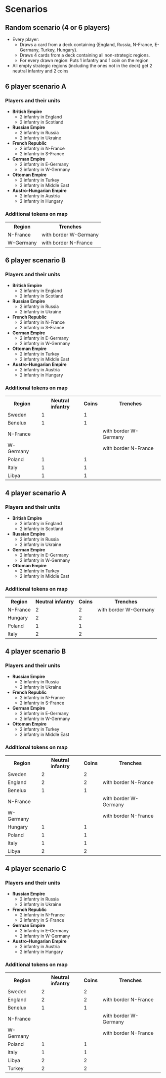 # Scenarios

## Random scenario (4 or 6 players)

* Every player:
    * Draws a card from a deck containing {England, Russia, N-France, E-Germany, Turkey, Hungary}.
    * Draws 4 cards from a deck containing all non-strategic regions.
    * For every drawn region: Puts 1 infantry and 1 coin on the region
* All empty strategic regions (including the ones not in the deck) get 2 neutral infantry and 2
  coins

## 6 player scenario A

### Players and their units

* **British Empire**
    * 2 infantry in England
    * 2 infantry in Scotland
* **Russian Empire**
    * 2 infantry in Russia
    * 2 infantry in Ukraine
* **French Republic**
    * 2 infantry in N-France
    * 2 infantry in S-France
* **German Empire**
    * 2 infantry in E-Germany
    * 2 infantry in W-Germany
* **Ottoman Empire**
    * 2 infantry in Turkey
    * 2 infantry in Middle East
* **Austro-Hungarian Empire**
    * 2 infantry in Austria
    * 2 infantry in Hungary

### Additional tokens on map

<table>
  <tr>
    <th>Region</th>
    <th>Trenches</th>
  </tr>
  <tr>
    <td>N-France</td>
    <td>with border W-Germany</td>
  </tr>
  <tr>
    <td>W-Germany</td>
    <td>with border N-France</td>
  </tr>
</table>

## 6 player scenario B

### Players and their units

* **British Empire**
    * 2 infantry in England
    * 2 infantry in Scotland
* **Russian Empire**
    * 2 infantry in Russia
    * 2 infantry in Ukraine
* **French Republic**
    * 2 infantry in N-France
    * 2 infantry in S-France
* **German Empire**
    * 2 infantry in E-Germany
    * 2 infantry in W-Germany
* **Ottoman Empire**
    * 2 infantry in Turkey
    * 2 infantry in Middle East
* **Austro-Hungarian Empire**
    * 2 infantry in Austria
    * 2 infantry in Hungary

### Additional tokens on map

<table>
  <tr>
    <th>Region</th>
    <th>Neutral infantry</th>
    <th>Coins</th>
    <th>Trenches</th>
  </tr>
  <tr>
    <td>Sweden</td>
    <td>1</td>
    <td>1</td>
    <td></td>
  </tr>
  <tr>
    <td>Benelux</td>
    <td>1</td>
    <td>1</td>
    <td></td>
  </tr>
  <tr>
    <td>N-France</td>
    <td></td>
    <td></td>
    <td>with border W-Germany</td>
  </tr>
  <tr>
    <td>W-Germany</td>
    <td></td>
    <td></td>
    <td>with border N-France</td>
  </tr>
  <tr>
    <td>Poland</td>
    <td>1</td>
    <td>1</td>
    <td></td>
  </tr>
  <tr>
    <td>Italy</td>
    <td>1</td>
    <td>1</td>
    <td></td>
  </tr>
  <tr>
    <td>Libya</td>
    <td>1</td>
    <td>1</td>
    <td></td>
  </tr>
</table>

## 4 player scenario A

### Players and their units

* **British Empire**
    * 2 infantry in England
    * 2 infantry in Scotland
* **Russian Empire**
    * 2 infantry in Russia
    * 2 infantry in Ukraine
* **German Empire**
    * 2 infantry in E-Germany
    * 2 infantry in W-Germany
* **Ottoman Empire**
    * 2 infantry in Turkey
    * 2 infantry in Middle East

### Additional tokens on map

<table>
  <tr>
    <th>Region</th>
    <th>Neutral infantry</th>
    <th>Coins</th>
    <th>Trenches</th>
  </tr>
  <tr>
    <td>N-France</td>
    <td>2</td>
    <td>2</td>
    <td>with border W-Germany</td>
  </tr>
  <tr>
    <td>Hungary</td>
    <td>2</td>
    <td>2</td>
    <td></td>
  </tr>
  <tr>
    <td>Poland</td>
    <td>1</td>
    <td>1</td>
    <td></td>
  </tr>
  <tr>
    <td>Italy</td>
    <td>2</td>
    <td>2</td>
    <td></td>
  </tr>
</table>

## 4 player scenario B

### Players and their units

* **Russian Empire**
    * 2 infantry in Russia
    * 2 infantry in Ukraine
* **French Republic**
    * 2 infantry in N-France
    * 2 infantry in S-France
* **German Empire**
    * 2 infantry in E-Germany
    * 2 infantry in W-Germany
* **Ottoman Empire**
    * 2 infantry in Turkey
    * 2 infantry in Middle East

### Additional tokens on map

<table>
  <tr>
    <th>Region</th>
    <th>Neutral infantry</th>
    <th>Coins</th>
    <th>Trenches</th>
  </tr>
  <tr>
    <td>Sweden</td>
    <td>2</td>
    <td>2</td>
    <td></td>
  </tr>
  <tr>
    <td>England</td>
    <td>2</td>
    <td>2</td>
    <td>with border N-France</td>
  </tr>
  <tr>
    <td>Benelux</td>
    <td>1</td>
    <td>1</td>
    <td></td>
  </tr>
  <tr>
    <td>N-France</td>
    <td></td>
    <td></td>
    <td>with border W-Germany</td>
  </tr>
  <tr>
    <td>W-Germany</td>
    <td></td>
    <td></td>
    <td>with border N-France</td>
  </tr>
  <tr>
    <td>Hungary</td>
    <td>1</td>
    <td>1</td>
    <td></td>
  </tr>
  <tr>
    <td>Poland</td>
    <td>1</td>
    <td>1</td>
    <td></td>
  </tr>
  <tr>
    <td>Italy</td>
    <td>1</td>
    <td>1</td>
    <td></td>
  </tr>
  <tr>
    <td>Libya</td>
    <td>2</td>
    <td>2</td>
    <td></td>
  </tr>
</table>

## 4 player scenario C

### Players and their units

* **Russian Empire**
    * 2 infantry in Russia
    * 2 infantry in Ukraine
* **French Republic**
    * 2 infantry in N-France
    * 2 infantry in S-France
* **German Empire**
    * 2 infantry in E-Germany
    * 2 infantry in W-Germany
* **Austro-Hungarian Empire**
    * 2 infantry in Austria
    * 2 infantry in Hungary

### Additional tokens on map

<table>
  <tr>
    <th>Region</th>
    <th>Neutral infantry</th>
    <th>Coins</th>
    <th>Trenches</th>
  </tr>
  <tr>
    <td>Sweden</td>
    <td>2</td>
    <td>2</td>
    <td></td>
  </tr>
  <tr>
    <td>England</td>
    <td>2</td>
    <td>2</td>
    <td>with border N-France</td>
  </tr>
  <tr>
    <td>Benelux</td>
    <td>1</td>
    <td>1</td>
    <td></td>
  </tr>
  <tr>
    <td>N-France</td>
    <td></td>
    <td></td>
    <td>with border W-Germany</td>
  </tr>
  <tr>
    <td>W-Germany</td>
    <td></td>
    <td></td>
    <td>with border N-France</td>
  </tr>
  <tr>
    <td>Poland</td>
    <td>1</td>
    <td>1</td>
    <td></td>
  </tr>
  <tr>
    <td>Italy</td>
    <td>1</td>
    <td>1</td>
    <td></td>
  </tr>
  <tr>
    <td>Libya</td>
    <td>2</td>
    <td>2</td>
    <td></td>
  </tr>
  <tr>
    <td>Turkey</td>
    <td>2</td>
    <td>2</td>
    <td></td>
  </tr>
</table>
